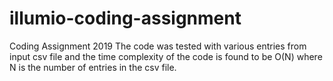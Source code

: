 # illumio-coding-assignment
Coding Assignment 2019
The code was tested with various entries from input csv file and the time complexity of the code is found to be O(N) where N is the number of entries in the csv file.


